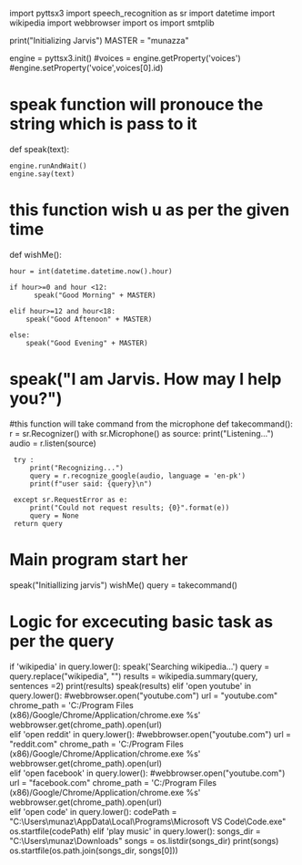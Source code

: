 import pyttsx3
import speech_recognition as sr
import datetime
import wikipedia
import webbrowser
import os
import smtplib



print("Initializing Jarvis")
MASTER = "munazza"


engine = pyttsx3.init()
#voices = engine.getProperty('voices')
#engine.setProperty('voice',voices[0].id)

# speak function will pronouce the string which is pass to it
def speak(text):
   
    engine.runAndWait()
    engine.say(text)
   
# this function wish u as per the given time
def wishMe():     
    
    hour = int(datetime.datetime.now().hour)
    
    if hour>=0 and hour <12:
          speak("Good Morning" + MASTER)
    
    elif hour>=12 and hour<18:
        speak("Good Aftenoon" + MASTER)

    else:
        speak("Good Evening" + MASTER)    
 
   # speak("I am Jarvis. How may I help you?")

#this function will take command from the microphone
def takecommand():
     r = sr.Recognizer()
     with sr.Microphone() as source:
        print("Listening...")
        audio = r.listen(source)

     try :
         print("Recognizing...")          
         query = r.recognize_google(audio, language = 'en-pk')
         print(f"user said: {query}\n")

     except sr.RequestError as e:
         print("Could not request results; {0}".format(e))
         query = None
     return query 





# Main program start her
speak("Initiallizing jarvis")
wishMe()
query = takecommand()


# Logic for excecuting basic task as per the query
if 'wikipedia' in query.lower():
    speak('Searching wikipedia...')
    query = query.replace("wikipedia", "")
    results = wikipedia.summary(query, sentences =2)
    print(results)
    speak(results)
elif 'open youtube' in query.lower():
     #webbrowser.open("youtube.com")
     url = "youtube.com"
     chrome_path = 'C:/Program Files (x86)/Google/Chrome/Application/chrome.exe %s'
     webbrowser.get(chrome_path).open(url)        
elif 'open reddit' in query.lower():
     #webbrowser.open("youtube.com")
     url = "reddit.com"
     chrome_path = 'C:/Program Files (x86)/Google/Chrome/Application/chrome.exe %s'
     webbrowser.get(chrome_path).open(url)    
elif 'open facebook' in query.lower():
     #webbrowser.open("youtube.com")
     url = "facebook.com"
     chrome_path = 'C:/Program Files (x86)/Google/Chrome/Application/chrome.exe %s'
     webbrowser.get(chrome_path).open(url)     
elif 'open code'  in query.lower():
    codePath = "C:\\Users\\munaz\\AppData\\Local\\Programs\\Microsoft VS Code\\Code.exe"
    os.startfile(codePath)
elif  'play music'  in query.lower():
    songs_dir = "C:\\Users\\munaz\\Downloads"
    songs = os.listdir(songs_dir)
    print(songs)
    os.startfile(os.path.join(songs_dir, songs[0]))


     
       
